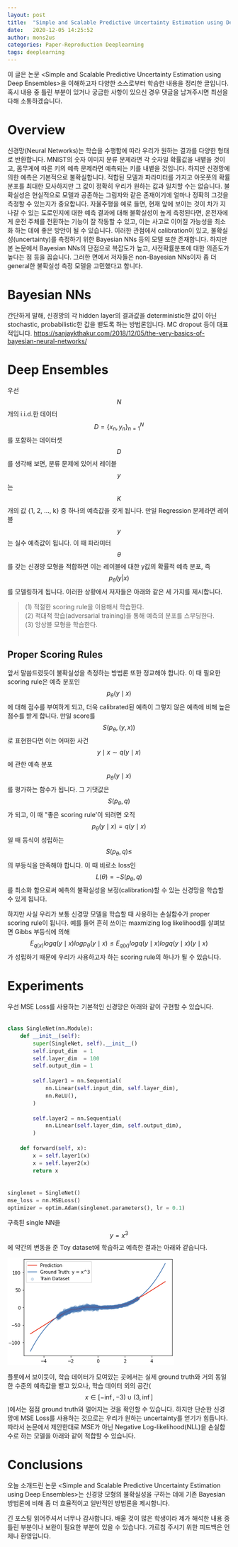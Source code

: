 ```yaml
---
layout: post
title:  "Simple and Scalable Predictive Uncertainty Estimation using Deep Ensembles"
date:   2020-12-05 14:25:52
author: mons2us
categories: Paper-Reproduction Deeplearning
tags: deeplearning
---
```


   이 글은 논문 \<Simple and Scalable Predictive Uncertainty Estimation using Deep Ensembles\>을 이해하고자 다양한 소스로부터 학습한 내용을 정리한 글입니다. 혹시 내용 중 틀린 부분이 있거나 궁금한 사항이 있으신 경우 댓글을 남겨주시면 최선을 다해 소통하겠습니다.


# Overview
신경망(Neural Networks)는 학습을 수행함에 따라 우리가 원하는 결과를 다양한 형태로 반환합니다. MNIST의 숫자 이미지 분류 문제라면 각 숫자일 확률값을 내뱉을 것이고, 몸무게에 따른 키의 예측 문제라면 예측되는 키를 내뱉을 것입니다. 하지만 신경망에 의한 예측은 기본적으로 불확실합니다. 적합된 모델과 파라미터를 가지고 아웃풋의 확률 분포를 최대한 모사하지만 그 값이 정확히 우리가 원하는 값과 일치할 수는 없습니다. 불확실성은 현실적으로 모델과 공존하는 그림자와 같은 존재이기에 얼마나 정확히 그것을 측정할 수 있는지가 중요합니다. 자율주행을 예로 들면, 현재 앞에 보이는 것이 차가 지나갈 수 있는 도로인지에 대한 예측 결과에 대해 불확실성이 높게 측정된다면, 운전자에게 운전 주체를 전환하는 기능이 잘 작동할 수 있고, 이는 사고로 이어질 가능성을 최소화 하는 데에 좋은 방안이 될 수 있습니다. 이러한 관점에서 calibration이 있고, 불확실성(uncertainty)를 측정하기 위한 Bayesian NNs 등의 모델 또한 존재합니다. 하지만 본 논문에서 Bayesian NNs의 단점으로 복잡도가 높고, 사전확률분포에 대한 의존도가 높다는 점 등을 꼽습니다. 그러한 면에서 저자들은 non-Bayesian NNs이자 좀 더 general한 불확실성 측정 모델을 고민했다고 합니다.

# Bayesian NNs
간단하게 말해, 신경망의 각 hidden layer의 결과값을 deterministic한 값이 아닌 stochastic, probabilistic한 값을 뱉도록 하는 방법론입니다. MC dropout 등이 대표적입니다.
https://sanjaykthakur.com/2018/12/05/the-very-basics-of-bayesian-neural-networks/<br>



# Deep Ensembles
우선 $$N$$개의 i.i.d.한 데이터 $$D=\{x_n, y_n\}^N_{n=1}$$를 포함하는 데이터셋 $$D$$를 생각해 보면, 분류 문제에 있어서 레이블 $$y$$는 $$K$$개의 값 {1, 2, ..., k} 중 하나의 예측값을 갖게 됩니다. 만일 Regression 문제라면 레이블 $$y$$는 실수 예측값이 됩니다. 이 때 파라미터 $$\theta$$를 갖는 신경망 모형을 적합하면 이는 레이블에 대한 y값의 확률적 예측 분포, 즉 $$p_\theta(y|x)$$를 모델링하게 됩니다. 이러한 상황에서 저자들은 아래와 같은 세 가지를 제시합니다.
> (1) 적절한 scoring rule을 이용해서 학습한다.<br>
> (2) 적대적 학습(adversarial training)을 통해 예측의 분포를 스무딩한다.<br>
> (3) 앙상블 모형을 학습한다.<br><br>

## Proper Scoring Rules
앞서 말씀드렸듯이 불확실성을 측정하는 방법론 또한 정교해야 합니다. 이 때 필요한 scoring rule은 예측 분포인 $$p_\theta(y\mid x)$$에 대해 점수를 부여하게 되고, 더욱 calibrated된 예측이 그렇지 않은 예측에 비해 높은 점수를 받게 합니다. 만일 score를 $$S(p_\theta, (y, x))$$로 표현한다면 이는 어떠한 사건 $$y\mid x \sim q(y\mid x)$$에 관한 예측 분포 $$p_\theta(y\mid x)$$를 평가하는 함수가 됩니다. 그 기댓값은 $$S(p_\theta, q)$$가 되고, 이 때 "좋은 scoring rule'이 되려면 오직 $$p_\theta(y\mid x) = q(y\mid x)$$일 때 등식이 성립하는 $$S(p_\theta,q)\leq$$의 부등식을 만족해야 합니다. 이 때 비로소 loss인 $$L(\theta)=-S(p_\theta,q)$$를 최소화 함으로써 예측의 불확실성을 보정(calibration)할 수 있는 신경망을 학습할 수 있게 됩니다.<br>

하지만 사실 우리가 보통 신경망 모델을 학습할 때 사용하는 손실함수가 proper scoring rule이 됩니다. 예를 들어 흔히 쓰이는 maxmizing log likelihood를 살펴보면 Gibbs 부등식에 의해 $$E_{q(x)}logq(y\mid x)logp_{\theta}(y\mid x)\leq E_{q(x)}logq(y\mid x)logq(y\mid x)(y\mid x)$$가 성립하기 때문에 우리가 사용하고자 하는 scoring rule의 하나가 될 수 있습니다.<br>


# Experiments

우선 MSE Loss를 사용하는 기본적인 신경망은 아래와 같이 구현할 수 있습니다.<br>

```python

class SingleNet(nn.Module):
    def __init__(self):
        super(SingleNet, self).__init__()
        self.input_dim  = 1
        self.layer_dim  = 100
        self.output_dim = 1

        self.layer1 = nn.Sequential(
            nn.Linear(self.input_dim, self.layer_dim),
            nn.ReLU(),
        )

        self.layer2 = nn.Sequential(
            nn.Linear(self.layer_dim, self.output_dim),
        )

    def forward(self, x):
        x = self.layer1(x)
        x = self.layer2(x)
        return x


singlenet = SingleNet()
mse_loss = nn.MSELoss()
optimizer = optim.Adam(singlenet.parameters(), lr = 0.1)
```
구축된 single NN을 $$y=x^3$$에 약간의 변동을 준 Toy dataset에 학습하고 예측한 결과는 아래와 같습니다.<br>

![image](/assets/assets_post/2020-12-06-deep_ensemble/singlenn_result1.png)<br>

플롯에서 보이듯이, 학습 데이터가 모여있는 곳에서는 실제 ground truth와 거의 동일한 수준의 예측값을 뱉고 있으나, 학습 데이터 외의 공간($$x \in [-\inf,-3)\cup(3,\inf]$$)에서는 점점 ground truth와 멀어지는 것을 확인할 수 있습니다. 하지만 단순한 신경망에 MSE Loss를 사용하는 것으로는 우리가 원하는 uncertainty를 얻기가 힘듭니다. 따라서 논문에서 제안한대로 MSE가 아닌 Negative Log-likelihood(NLL)을 손실함수로 하는 모델을 아래와 같이 적합할 수 있습니다.<br>




# Conclusions
오늘 소개드린 논문 \<Simple and Scalable Predictive Uncertainty Estimation using Deep Ensembles\>는 신경망 모형의 불확실성을 구하는 데에 기존 Bayesian 방법론에 비해 좀 더 효율적이고 일반적인 방법론을 제시합니다.

긴 포스팅 읽어주셔서 너무나 감사합니다. 배울 것이 많은 학생이라 제가 해석한 내용 중 틀린 부분이나 보완이 필요한 부분이 있을 수 있습니다. 가르침 주시기 위한 피드백은 언제나 환영입니다.<br><br><br>